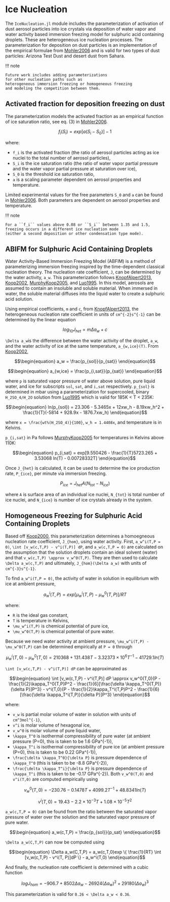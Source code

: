 # Ice Nucleation

The `IceNucleation.jl` module includes
  the parameterization of activation of dust aerosol particles into ice crystals
  via deposition of water vapor and water activity based immersion freezing model for sulphuric acid containing droplets.
These are heterogeneous ice nucleation processes.
The parameterization for deposition on dust particles is an implementation of
  the empirical formulae from [Mohler2006](@cite)
  and is valid for two types of dust particles:
  Arizona Test Dust and desert dust from Sahara.

!!! note

    Future work includes adding parameterizations
    for other nucleation paths such as
    heterogeneous immersion freezing or homogeneous freezing
    and modeling the competition between them.


## Activated fraction for deposition freezing on dust
The parameterization models the activated fraction
  as an empirical function of ice saturation ratio,
  see eq. (3) in [Mohler2006](@cite).
```math
\begin{equation}
f_i(S_i) = exp[a(S_i - S_0)] - 1
\end{equation}
```
where:
  - ``f_i`` is the activated fraction
      (the ratio of aerosol particles acting as ice nuclei to the total number of aerosol particles),
  - ``S_i`` is the ice saturation ratio
      (the ratio of water vapor partial pressure and the water vapor partial pressure at saturation over ice),
  - ``S_0`` is the threshold ice saturation ratio,
  - ``a`` is a scaling parameter dependent on aerosol properties and temperature.

Limited experimental values for the free parameters ``S_0`` and ``a`` can be found in [Mohler2006](@cite).
Both parameters are dependent on aerosol properties and temperature.

!!! note

    For a ``f_i`` values above 0.08 or ``S_i`` between 1.35 and 1.5,
    freezing occurs in a different ice nucleation mode
    (either a second deposition or other condensation type mode).

## ABIFM for Sulphuric Acid Containing Droplets
Water Activity-Based Immersion Freezing Model (ABFIM) is a method of parameterizing immersion freezing inspired by the time-dependent classical nucleation theory. The nucleation rate coefficient, ``J``, can be determined by the water activity, ``a_w``. This parameterization follows [KnopfAlpert2013](@cite), [Koop2002](@cite), [MurphyKoop2005](@cite), and [Luo1995](@cite). In this model, aerosols are assumed to contain an insoluble and soluble material. When immersed in water, the soluble material diffuses into the liquid water to create a sulphuric acid solution.

Using empirical coefficients, ``m`` and ``c``, from [KnopfAlpert2013](@cite), the heterogeneous nucleation rate coefficient in units of ``cm^{-2}s^{-1}`` can be determined by the linear equation
```math
\begin{equation}
  log_{10}J_{het} = m \Delta a_w + c
\end{equation}
```

``\Delta a_w``is the difference between the water activity of the droplet, ``a_w``, and the water activity of ice at the same temperature, ``a_{w,ice}(T)``. From [Koop2002](@cite), 
```math
\begin{equation}
  a_w = \frac{p_{sol}}{p_{sat}}
\end{equation}
```
```math
\begin{equation}
  a_{w,ice} = \frac{p_{i,sat}}{p_{sat}}
\end{equation}
```

where ``p`` is saturated vapor pressure of water above solution, pure liquid water, and ice for subscripts ``sol``, ``sat``, and ``i,sat`` respectively. ``p_{sol}`` is determined in mbar using a parameterization for supercooled, binary ``H_2SO_4/H_2O`` solution from [Luo1995](@cite) which is valid for 185K < T < 235K:
```math
\begin{equation}
  ln(p_{sol}) = 23.306 - 5.3465x + 12xw_h - 8.19xw_h^2 + \frac{1}{T}(-5814 + 928.9x - 1876.7xw_h)
\end{equation}
```
where ``x = \frac{wt%(H_2SO_4)}{100}``, ``w_h = 1.4408x``, and temperature is in Kelvins.

``p_{i,sat}`` in Pa follows [MurphyKoop2005](@cite) for temperatures in Kelvins above 110K:
```math
\begin{equation}
  p_{i,sat} = exp[9.550426 - \frac{1}{T}5723.265 + 3.53068 ln(T) - 0.00728332T]
\end{equation}
```

Once ``J_{het}`` is calculated, it can be used to determine the ice production rate, ``P_{ice}``, per minute via immersion freezing.
```math
\begin{equation}
  P_{ice} = J_{het}A(N_{tot}-N_{ice})
\end{equation}
```
where ``A`` is surface area of an individual ice nuclei, ``N_{tot}`` is total number of ice nuclei, and ``N_{ice}`` is number of ice crystals already in the system. 

## Homogeneous Freezing for Sulphuric Acid Containing Droplets
Based off [Koop2000](@cite), this parameterization determines a homoegneous nucleation rate coefficient, ``J_{hom}``, using water activity. First, ``a_w^i(T,P = 0)``, ``\int [v_w(c,T,P) - v^i(T,P)] dP``, and ``a_w(c,T,P = 0)`` are calculated on the assumption that the solution droplets contain an ideal solvent (water) and that ``v_w(c,T,P) \approx v_w^0(T,P)``. They are then used to calculate ``\Delta a_w(c,T,P)`` and ultimately, ``J_{hom}(\Delta a_w)`` with units of ``cm^{-3}s^{-1}``.

To find ``a_w^i(T,P = 0)``, the activity of water in solution in equilibrium with ice at ambient pressure,
```math
\begin{equation}
  a_w^i(T,P) = exp{[\mu_w^i(T,P) - \mu_w^0(T,P)]/RT}
\end{equation}
```
where:
  - ``R`` is the ideal gas constant,
  - ``T`` is temperature in Kelvins,
  - ``\mu_w^i(T,P)`` is chemical potential of pure ice,
  - ``\mu_w^0(T,P)`` is chemical potential of pure water.

Because we need water activity at ambient pressure, ``\mu_w^i(T,P) - \mu_w^0(T,P)`` can be determined empirically at ``P = 0`` through
```math
\begin{equation}
  \mu_w^i(T,0) - \mu_w^0(T,0) = 210368 + 131.438T - 3.32373 \times 10^6 T^{-1} - 41729.1ln(T)
\end{equation}
```

``\int [v_w(c,T,P) - v^i(T,P)] dP`` can be approximated as
```math
\begin{equation}
  \int [v_w(c,T,P) - v^i(T,P)] dP \approx v_w^0(T,0){P - \frac{1}{2}\kappa_T^0(T,P)P^2 - \frac{1}{6}[\frac{\delta \kappa_T^0(T,P)}{\delta P}]P^3} - v^i(T,0){P - \frac{1}{2}\kappa_T^i(T,P)P^2 - \frac{1}{6}[\frac{\delta \kappa_T^i(T,P)}{\delta P}]P^3}
\end{equation}
```
where:
  - ``v_w`` is partial molar volume of water in solution with units of ``cm^3mol^{-1}``,
  - ``v^i`` is molar volume of hexagonal ice,
  - ``v_w^0`` is molar volume of pure liquid water,
  - ``\kappa_T^0`` is isothermal compressibility of pure water
      (at ambient pressure (P=0), this is taken to be 1.6 GPa^{-1}),
  - ``\kappa_T^i`` is isothermal compressibility of pure ice
      (at ambient pressure (P=0), this is taken to be 0.22 GPa^{-1}),
  - ``\frac{\delta \kappa_T^0}{\delta P}`` is pressure dependence of ``\kappa_T^0``
      (this is taken to be -8.8 GPa^{-2}),
  - ``\frac{\delta \kappa_T^i}{\delta P}`` is pressure dependence of ``\kappa_T^i``
      (this is taken to be -0.17 GPa^{-2}).
Both ``v_w^0(T,0)`` and ``v^i(T,0)`` are computed empirically using
```math
\begin{equation}
  v_w^0(T,0) = -230.76 - 0.1478T + 4099.2T^{-1} + 48.8341ln(T)
\end{equation}
```
```math
\begin{equation}
  v^i(T,0) = 19.43 - 2.2\times 10^{-3}T + 1.08 \times 10^{-5}T^2
\end{equation}
```

``a_w(c,T,P = 0)`` can be found from the ratio between the saturated vapor pressure of water over the solution and the saturated vapor pressure of pure water. 
```math
\begin{equation}
  a_w(c,T,P) = \frac{p_{sol}}{p_sat}
\end{equation}
```

``\Delta a_w(C,T,P)`` can now be computed using
```math
\begin{equation}
  \Delta a_w(C,T,P) = a_w(c,T,0)exp \{ \frac{1}{RT} \int [v_w(c,T,P) - v^i(T, P)]dP \} - a_w^i(T,0)
\end{equation}
```
And finally, the nucleation rate coefficient is determined with a cubic function
```math
\begin{equation}
  logJ_{hom} = -906.7 + 8502 \Delta a_w - 26924(\Delta a_w)^2 + 29180(\Delta a_w)^3
\end{equation}
```
This parameterization is valid for ``0.26 < \Delta a_w < 0.36``.